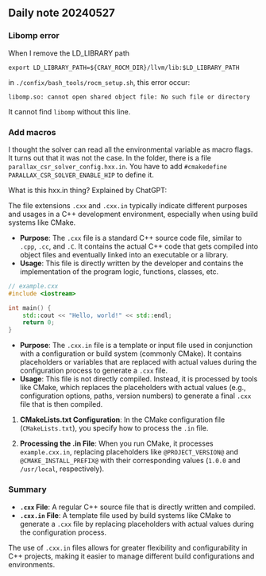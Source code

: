 ## Daily note 20240527

### Libomp error 
When I remove the LD_LIBRARY path

`export LD_LIBRARY_PATH=${CRAY_ROCM_DIR}/llvm/lib:$LD_LIBRARY_PATH`

in `./confix/bash_tools/rocm_setup.sh`, this error occur:

`libomp.so: cannot open shared object file: No such file or directory`

It cannot find `libomp` without this line.

### Add macros

I thought the solver can read all the environmental variable as macro flags. It turns out that it was not the case. In the folder, there is a file `parallax_csr_solver_config.hxx.in`. You have to add `#cmakedefine PARALLAX_CSR_SOLVER_ENABLE_HIP` to define it.

What is this hxx.in thing? Explained by ChatGPT:

The file extensions `.cxx` and `.cxx.in` typically indicate different purposes and usages in a C++ development environment, especially when using build systems like CMake.

- **Purpose**: The `.cxx` file is a standard C++ source code file, similar to `.cpp`, `.cc`, and `.C`. It contains the actual C++ code that gets compiled into object files and eventually linked into an executable or a library.
- **Usage**: This file is directly written by the developer and contains the implementation of the program logic, functions, classes, etc.

```cxx
// example.cxx
#include <iostream>

int main() {
    std::cout << "Hello, world!" << std::endl;
    return 0;
}
```

- **Purpose**: The `.cxx.in` file is a template or input file used in conjunction with a configuration or build system (commonly CMake). It contains placeholders or variables that are replaced with actual values during the configuration process to generate a `.cxx` file.
- **Usage**: This file is not directly compiled. Instead, it is processed by tools like CMake, which replaces the placeholders with actual values (e.g., configuration options, paths, version numbers) to generate a final `.cxx` file that is then compiled.

1. **CMakeLists.txt Configuration**: In the CMake configuration file (`CMakeLists.txt`), you specify how to process the `.in` file.

2. **Processing the .in File**: When you run CMake, it processes `example.cxx.in`, replacing placeholders like `@PROJECT_VERSION@` and `@CMAKE_INSTALL_PREFIX@` with their corresponding values (`1.0.0` and `/usr/local`, respectively).


### Summary

- **`.cxx` File**: A regular C++ source file that is directly written and compiled.
- **`.cxx.in` File**: A template file used by build systems like CMake to generate a `.cxx` file by replacing placeholders with actual values during the configuration process.

The use of `.cxx.in` files allows for greater flexibility and configurability in C++ projects, making it easier to manage different build configurations and environments.